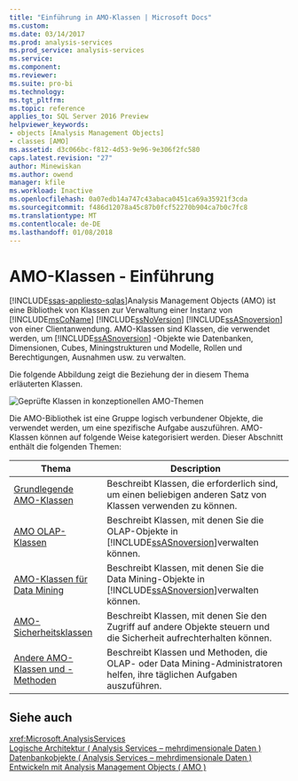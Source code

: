 ```yaml
---
title: "Einführung in AMO-Klassen | Microsoft Docs"
ms.custom: 
ms.date: 03/14/2017
ms.prod: analysis-services
ms.prod_service: analysis-services
ms.service: 
ms.component: 
ms.reviewer: 
ms.suite: pro-bi
ms.technology: 
ms.tgt_pltfrm: 
ms.topic: reference
applies_to: SQL Server 2016 Preview
helpviewer_keywords:
- objects [Analysis Management Objects]
- classes [AMO]
ms.assetid: d3c066bc-f812-4d53-9e96-9e306f2fc580
caps.latest.revision: "27"
author: Minewiskan
ms.author: owend
manager: kfile
ms.workload: Inactive
ms.openlocfilehash: 0a07edb14a747c43abaca0451ca69a35921f3cda
ms.sourcegitcommit: f486d12078a45c87b0fcf52270b904ca7b0c7fc8
ms.translationtype: MT
ms.contentlocale: de-DE
ms.lasthandoff: 01/08/2018
---
```

# <a name="amo-classes---introduction"></a>AMO-Klassen - Einführung
[!INCLUDE[ssas-appliesto-sqlas](../../../includes/ssas-appliesto-sqlas.md)]Analysis Management Objects (AMO) ist eine Bibliothek von Klassen zur Verwaltung einer Instanz von [!INCLUDE[msCoName](../../../includes/msconame-md.md)] [!INCLUDE[ssNoVersion](../../../includes/ssnoversion-md.md)] [!INCLUDE[ssASnoversion](../../../includes/ssasnoversion-md.md)] von einer Clientanwendung. AMO-Klassen sind Klassen, die verwendet werden, um [!INCLUDE[ssASnoversion](../../../includes/ssasnoversion-md.md)] -Objekte wie Datenbanken, Dimensionen, Cubes, Miningstrukturen und Modelle, Rollen und Berechtigungen, Ausnahmen usw. zu verwalten.  
  
 Die folgende Abbildung zeigt die Beziehung der in diesem Thema erläuterten Klassen.  
  
 ![Geprüfte Klassen in konzeptionellen AMO-Themen](../../../analysis-services/multidimensional-models/analysis-management-objects/media/amo-reviewedclasses.gif "geprüfte Klassen in konzeptionellen AMO-Themen")  
  
 Die AMO-Bibliothek ist eine Gruppe logisch verbundener Objekte, die verwendet werden, um eine spezifische Aufgabe auszuführen. AMO-Klassen können auf folgende Weise kategorisiert werden. Dieser Abschnitt enthält die folgenden Themen:  
  
|Thema|Description|  
|-----------|-----------------|  
|[Grundlegende AMO-Klassen](../../../analysis-services/multidimensional-models/analysis-management-objects/amo-fundamental-classes.md)|Beschreibt Klassen, die erforderlich sind, um einen beliebigen anderen Satz von Klassen verwenden zu können.|  
|[AMO OLAP-Klassen](../../../analysis-services/multidimensional-models/analysis-management-objects/amo-olap-classes.md)|Beschreibt Klassen, mit denen Sie die OLAP-Objekte in [!INCLUDE[ssASnoversion](../../../includes/ssasnoversion-md.md)]verwalten können.|  
|[AMO-Klassen für Data Mining](../../../analysis-services/multidimensional-models/analysis-management-objects/amo-data-mining-classes.md)|Beschreibt Klassen, mit denen Sie die Data Mining-Objekte in [!INCLUDE[ssASnoversion](../../../includes/ssasnoversion-md.md)]verwalten können.|  
|[AMO-Sicherheitsklassen](../../../analysis-services/multidimensional-models/analysis-management-objects/amo-security-classes.md)|Beschreibt Klassen, mit denen Sie den Zugriff auf andere Objekte steuern und die Sicherheit aufrechterhalten können.|  
|[Andere AMO-Klassen und -Methoden](../../../analysis-services/multidimensional-models/analysis-management-objects/amo-other-classes-and-methods.md)|Beschreibt Klassen und Methoden, die OLAP- oder Data Mining-Administratoren helfen, ihre täglichen Aufgaben auszuführen.|  
  
## <a name="see-also"></a>Siehe auch  
 <xref:Microsoft.AnalysisServices>   
 [Logische Architektur &#40; Analysis Services – mehrdimensionale Daten &#41;](../../../analysis-services/multidimensional-models/olap-logical/understanding-microsoft-olap-logical-architecture.md)   
 [Datenbankobjekte &#40; Analysis Services – mehrdimensionale Daten &#41;](../../../analysis-services/multidimensional-models/olap-logical/database-objects-analysis-services-multidimensional-data.md)   
 [Entwickeln mit Analysis Management Objects &#40; AMO &#41;](../../../analysis-services/multidimensional-models/analysis-management-objects/developing-with-analysis-management-objects-amo.md)  
  
  

